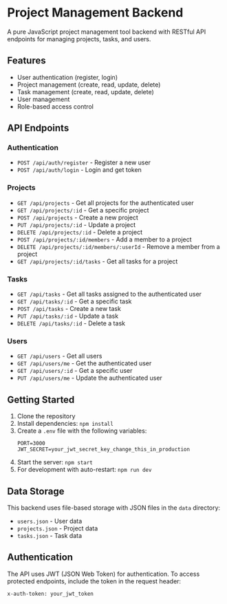 # Project Management Backend

A pure JavaScript project management tool backend with RESTful API endpoints for managing projects, tasks, and users.

## Features

- User authentication (register, login)
- Project management (create, read, update, delete)
- Task management (create, read, update, delete)
- User management
- Role-based access control

## API Endpoints

### Authentication

- `POST /api/auth/register` - Register a new user
- `POST /api/auth/login` - Login and get token

### Projects

- `GET /api/projects` - Get all projects for the authenticated user
- `GET /api/projects/:id` - Get a specific project
- `POST /api/projects` - Create a new project
- `PUT /api/projects/:id` - Update a project
- `DELETE /api/projects/:id` - Delete a project
- `POST /api/projects/:id/members` - Add a member to a project
- `DELETE /api/projects/:id/members/:userId` - Remove a member from a project
- `GET /api/projects/:id/tasks` - Get all tasks for a project

### Tasks

- `GET /api/tasks` - Get all tasks assigned to the authenticated user
- `GET /api/tasks/:id` - Get a specific task
- `POST /api/tasks` - Create a new task
- `PUT /api/tasks/:id` - Update a task
- `DELETE /api/tasks/:id` - Delete a task

### Users

- `GET /api/users` - Get all users
- `GET /api/users/me` - Get the authenticated user
- `GET /api/users/:id` - Get a specific user
- `PUT /api/users/me` - Update the authenticated user

## Getting Started

1. Clone the repository
2. Install dependencies: `npm install`
3. Create a `.env` file with the following variables:
   ```
   PORT=3000
   JWT_SECRET=your_jwt_secret_key_change_this_in_production
   ```
4. Start the server: `npm start`
5. For development with auto-restart: `npm run dev`

## Data Storage

This backend uses file-based storage with JSON files in the `data` directory:
- `users.json` - User data
- `projects.json` - Project data
- `tasks.json` - Task data

## Authentication

The API uses JWT (JSON Web Token) for authentication. To access protected endpoints, include the token in the request header:

```
x-auth-token: your_jwt_token
```
